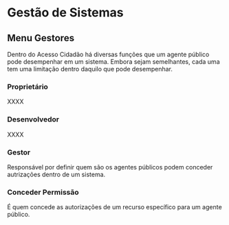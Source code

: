 # Gestão de Sistemas

## Menu Gestores

Dentro do Acesso Cidadão há diversas funções que um agente público pode desempenhar em um sistema. Embora sejam semelhantes, cada uma tem uma limitação
dentro daquilo que pode desempenhar.

### Proprietário

XXXX

### Desenvolvedor

XXXX  

### Gestor

Responsável por definir quem são os agentes públicos podem conceder autrizações dentro de um sistema.  

### Conceder Permissão

É quem concede as autorizações de um recurso específico para um agente público.